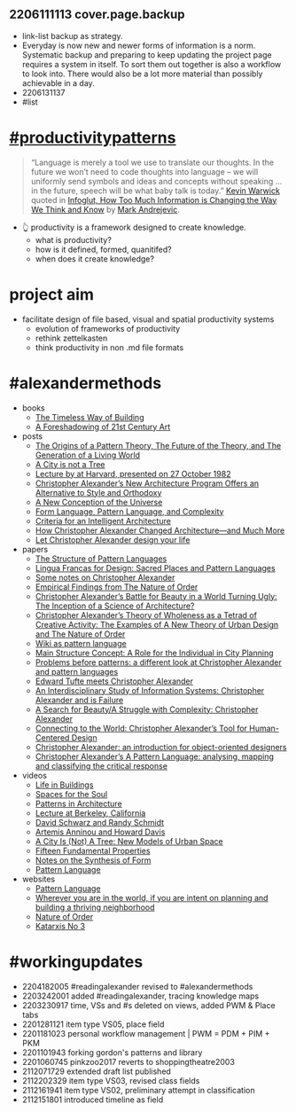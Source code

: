 ## 2206111113 cover.page.backup

* link-list backup as strategy.
* Everyday is now new and newer forms of information is a norm.
Systematic backup and preparing to keep updating the project page requires a system in itself.
To sort them out together is also a workflow to look into.
There would also be a lot more material than possibly achievable in a day. 
* 2206131137
* #list
# [#productivitypatterns](https://github.com/users/spatialresearch/projects/1)
> “Language is merely a tool we use to translate our thoughts. In the future we won’t need to code thoughts into language – we will uniformly send symbols and ideas and concepts without speaking … in the future, speech will be what baby talk is today.” [Kevin Warwick](https://www.wired.com/2000/02/warwick/) quoted in [Infoglut, How Too Much Information is Changing the Way We Think and Know](https://www.routledge.com/Infoglut-How-Too-Much-Information-Is-Changing-the-Way-We-Think-and-Know/Andrejevic/p/book/9780415659086) by [Mark Andrejevic](https://research.monash.edu/en/publications/infoglut-how-too-much-information-is-changing-the-way-we-think-an). 
* 👆 productivity is a framework designed to create knowledge. 
  * what is productivity? 
  * how is it defined, formed, quanitifed? 
  * when does it create knowledge?
# project aim
* facilitate design of file based, visual and spatial productivity systems
  * evolution of frameworks of productivity
  * rethink zettelkasten
  * think productivity in non .md file formats
# #alexandermethods
* books
  * [The Timeless Way of Building](https://archive.org/details/the-timeless-way-of-building-christopher-alexander-126)
  * [A Foreshadowing of 21st Century Art](https://archive.org/details/AForeshadowingOf21stCenturyArt/mode/2up)
* posts
  * [The Origins of a Pattern Theory, The Future of the Theory, and The Generation of a Living World](http://www.patternlanguage.com/archive/ieee.html) 
  * [A City is not a Tree](http://www.patternlanguage.com/archive/cityisnotatree.html)
  * [Lecture by at Harvard, presented on 27 October 1982](https://patterns.architexturez.net/doc/az-cf-177389)
  * [Christopher Alexander’s New Architecture Program Offers an Alternative to Style and Orthodoxy](https://commonedge.org/christopher-alexanders-new-architecture-program-offers-an-alternative-to-style-and-orthodoxy/)
  * [A New Conception of the Universe](https://commonedge.org/the-legacy-of-christopher-alexander-and-a-new-conception-of-the-universe/)
  * [Form Language, Pattern Language, and Complexity](https://commonedge.org/the-legacy-of-christopher-alexander-form-language-pattern-language-and-complexity/)
  * [Criteria for an Intelligent Architecture](https://commonedge.org/the-legacy-of-christopher-alexander-criteria-for-an-intelligent-architecture/)
  * [How Christopher Alexander Changed Architecture—and Much More](https://commonedge.org/how-christopher-alexander-changed-architecture-and-much-more/)
  * [Let Christopher Alexander design your life](https://archive.curbed.com/2019/7/11/20686495/pattern-language-christopher-alexander)
* papers
  * [The Structure of Pattern Languages](https://doi.org/10.1017/S1359135500002591)
  * [Lingua Francas for Design: Sacred Places and Pattern Languages](https://dl.acm.org/doi/10.1145/347642.347794)
  * [Some notes on Christopher Alexander](https://applied.math.utsa.edu/~yxk833/Chris.text.html)
  * [Empirical Findings from The Nature of Order](https://api.semanticscholar.org/CorpusID:159273908)
  * [Christopher Alexander’s Battle for Beauty in a World Turning Ugly: The Inception of a Science of Architecture?](https://www.sciencedirect.com/science/article/pii/S2405872620300459)
  * [Christopher Alexander’s Theory of Wholeness as a Tetrad of Creative Activity: The Examples of A New Theory of Urban Design and The Nature of Order](https://www.mdpi.com/2413-8851/3/2/46)
  * [Wiki as pattern language](https://dl.acm.org/doi/10.5555/2725669.2725707)
  * [Main Structure Concept: A Role for the Individual in City Planning](https://www.jstor.org/stable/43613395)
  * [Problems before patterns: a different look at Christopher Alexander and pattern languages](https://dl.acm.org/doi/10.1145/1487632.1487637)
  * [Edward Tufte meets Christopher Alexander](https://dl.acm.org/doi/10.1145/1085313.1085322) 
  * [An Interdisciplinary Study of Information Systems: Christopher Alexander and is Failure](https://papers.ssrn.com/sol3/papers.cfm?abstract_id=717321) 
  * [A Search for Beauty/A Struggle with Complexity: Christopher Alexander](https://www.mdpi.com/2413-8851/3/2/64)
  * [Connecting to the World: Christopher Alexander’s Tool for Human-Centered Design](https://www.sciencedirect.com/science/article/pii/S2405872620300666)
  * [Christopher Alexander: an introduction for object-oriented designers](https://dl.acm.org/doi/10.1145/181610.181617)
  * [Christopher Alexander’s A Pattern Language: analysing, mapping and classifying the critical response](https://cityterritoryarchitecture.springeropen.com/articles/10.1186/s40410-017-0073-1)
* videos
  * [Life in Buildings](https://youtu.be/oKO3vYjZbcs)
  * [Spaces for the Soul](https://youtu.be/NAjz0INs3Lc)
  * [Patterns in Architecture](https://youtu.be/98LdFA-_zfA)
  * [Lecture at Berkeley, California](https://youtu.be/mDwbK_rqyGM)
  * [David Schwarz and Randy Schmidt](https://youtu.be/aeJZRRQgbyU)
  * [Artemis Anninou and Howard Davis](https://youtu.be/HJcPBG4ixBg)
  * [A City Is (Not) A Tree: New Models of Urban Space](https://youtu.be/Qk_mrNvBvVw)
  * [Fifteen Fundamental Properties](https://www.youtube.com/watch?v=gGTjJZhnl4A)
  * [Notes on the Synthesis of Form](https://youtu.be/m3pUP_pHb-U)
  * [Pattern Language](https://youtu.be/v9NEuBig3X0)
* websites
  * [Pattern Language](http://www.patternlanguage.com/)
  * [Wherever you are in the world, if you are intent on planning and building a thriving neighborhood](http://www.livingneighborhoods.org/)
  * [Nature of Order](http://www.natureoforder.com/overview.htm/)
  * [Katarxis No 3](http://www.katarxis3.com/index.html)
# #workingupdates
* 2204182005 #readingalexander revised to #alexandermethods
* 2203242001 added #readingalexander, tracing knowledge maps
* 2203230917 time, VSs and #s deleted on views, added PWM & Place tabs
* 2201281121 item type VS05, place field
* 2201181023 personal workflow management | PWM = PDM + PIM + PKM
* 2201101943 forking gordon's patterns and library
* 2201060745 pinkzoo2017 reverts to shoppingtheatre2003
* 2112071729 extended draft list published
* 2112202329 item type VS03, revised class fields
* 2112161941 item type VS02, preliminary attempt in classification
* 2112151801 introduced timeline as field